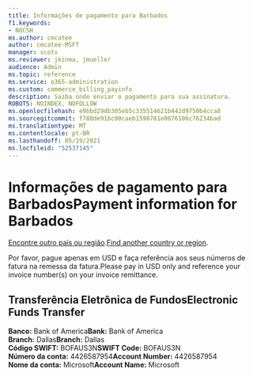 ```yaml
---
title: Informações de pagamento para Barbados
f1.keywords:
- NOCSH
ms.author: cmcatee
author: cmcatee-MSFT
manager: scotv
ms.reviewer: jkinma, jmueller
audience: Admin
ms.topic: reference
ms.service: o365-administration
ms.custom: commerce_billing_payinfo
description: Saiba onde enviar o pagamento para sua assinatura.
ROBOTS: NOINDEX, NOFOLLOW
ms.openlocfilehash: e9bbd29db305eb5c335514621b442d9750b4cca8
ms.sourcegitcommit: f780de91bc00caeb1598781e0076106c76234bad
ms.translationtype: MT
ms.contentlocale: pt-BR
ms.lasthandoff: 05/19/2021
ms.locfileid: "52537145"
---
```

# <a name="payment-information-for-barbados"></a><span data-ttu-id="de627-103">Informações de pagamento para Barbados</span><span class="sxs-lookup"><span data-stu-id="de627-103">Payment information for Barbados</span></span>

<span data-ttu-id="de627-104">[Encontre outro país ou região](../billing-and-payments/pay-for-your-subscription.md).</span><span class="sxs-lookup"><span data-stu-id="de627-104">[Find another country or region](../billing-and-payments/pay-for-your-subscription.md).</span></span>

<span data-ttu-id="de627-105">Por favor, pague apenas em USD e faça referência aos seus números de fatura na remessa da fatura.</span><span class="sxs-lookup"><span data-stu-id="de627-105">Please pay in USD only and reference your invoice number(s) on your invoice remittance.</span></span>

## <a name="electronic-funds-transfer"></a><span data-ttu-id="de627-106">Transferência Eletrônica de Fundos</span><span class="sxs-lookup"><span data-stu-id="de627-106">Electronic Funds Transfer</span></span>

<span data-ttu-id="de627-107">**Banco:** Bank of America</span><span class="sxs-lookup"><span data-stu-id="de627-107">**Bank:** Bank of America</span></span>  
<span data-ttu-id="de627-108">**Branch:** Dallas</span><span class="sxs-lookup"><span data-stu-id="de627-108">**Branch:** Dallas</span></span>  
<span data-ttu-id="de627-109">**Código SWIFT:** BOFAUS3N</span><span class="sxs-lookup"><span data-stu-id="de627-109">**SWIFT Code:** BOFAUS3N</span></span>  
<span data-ttu-id="de627-110">**Número da conta:** 4426587954</span><span class="sxs-lookup"><span data-stu-id="de627-110">**Account Number:** 4426587954</span></span>  
<span data-ttu-id="de627-111">**Nome da conta:** Microsoft</span><span class="sxs-lookup"><span data-stu-id="de627-111">**Account Name:** Microsoft</span></span>
